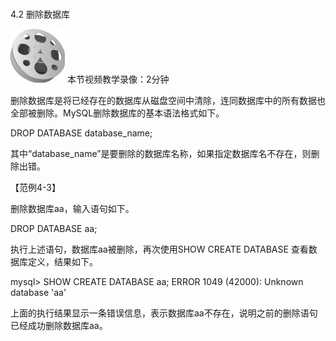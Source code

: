 ### 
  4.2 删除数据库


<img class="my_markdown" class="h-pic" src="../images/Figure-0096-127.jpg" style="width:87px;  height: 86px; "/> 本节视频教学录像：2分钟

删除数据库是将已经存在的数据库从磁盘空间中清除，连同数据库中的所有数据也全部被删除。MySQL删除数据库的基本语法格式如下。

&#13;
    DROP DATABASE database_name;&#13;

其中“database_name”是要删除的数据库名称，如果指定数据库名不存在，则删除出错。

【范例4-3】

删除数据库aa，输入语句如下。

&#13;
    DROP DATABASE aa;&#13;

执行上述语句，数据库aa被删除，再次使用SHOW CREATE DATABASE 查看数据库定义，结果如下。

&#13;
    mysql> SHOW CREATE DATABASE aa;&#13;
    ERROR 1049 (42000): Unknown database 'aa'&#13;

上面的执行结果显示一条错误信息，表示数据库aa不存在，说明之前的删除语句已经成功删除数据库aa。

